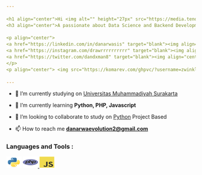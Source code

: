 ```yaml
---

<h1 align="center">Hi <img alt="" height="27px" src="https://media.tenor.com/Wx9IEmZZXSoAAAAi/hi.gif" />, I'm Danar Wasis Pambudi</h1>
<h3 align="center">A passionate about Data Science and Backend Development<br>from Sragen, Central Java</h3>

<p align="center">
<a href="https://linkedin.com/in/danarwasis" target="blank"><img align="center" src="https://raw.githubusercontent.com/rahuldkjain/github-profile-readme-generator/master/src/images/icons/Social/linked-in-alt.svg" alt="danarwasis" height="30" width="40" /></a>
<a href="https://instagram.com/drawrrrrrrrrrr" target="blank"><img align="center" src="https://raw.githubusercontent.com/rahuldkjain/github-profile-readme-generator/master/src/images/icons/Social/instagram.svg" alt="drawrrrrrrrrrr" height="30" width="40" /></a>
<a href="https://twitter.com/dandxman8" target="blank"><img align="center" src="https://raw.githubusercontent.com/rahuldkjain/github-profile-readme-generator/master/src/images/icons/Social/twitter.svg" alt="dandxman8" height="30" width="40" /></a>
</p>
<p align="center"> <img src="https://komarev.com/ghpvc/?username=zwinkle&label=Profile%20views&color=0e75b6&style=flat-square" alt="zwinkle" height="20px"/> </p>

---
```


- 🔭 I’m currently studying on [Universitas Muhammadiyah Surakarta](https://www.ums.ac.id/)

- 🌱 I’m currently learning **Python, PHP, Javascript**

- 👯 I’m looking to collaborate to study on [Python](https://www.python.org/) Project Based

- 📫 How to reach me **danarwaevolution2@gmail.com**

<h3 align="left">Languages and Tools :</h3>
<p align="left>
<a href="https://www.python.org" target="_blank" rel="noreferrer"> <img src="https://raw.githubusercontent.com/devicons/devicon/master/icons/python/python-original.svg" alt="python" width="40" height="30"/> </a>
<a href="https://www.php.net" target="_blank" rel="noreferrer"> <img src="https://raw.githubusercontent.com/devicons/devicon/master/icons/php/php-original.svg" alt="php" width="40" height="30"/> </a>
<a href="https://developer.mozilla.org/en-US/docs/Web/JavaScript" target="_blank" rel="noreferrer"> <img src="https://raw.githubusercontent.com/devicons/devicon/master/icons/javascript/javascript-original.svg" alt="javascript" width="40" height="30"/> </a>
</p>
